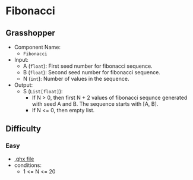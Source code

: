 # Fibonacci

## Grasshopper

- Component Name:
    - `Fibonacci`
- Input:
    - A (`float`): First seed number for fibonacci sequence.
    - B (`float`): Second seed number for fibonacci sequence.
    - N (`int`): Number of values in the sequence.
- Output:
    - S (`List[float]`):
        - If N > 0, then first N + 2 values of fibonacci sequnce generated with seed A and B. The sequence starts with [A, B].
        - If N <= 0, then empty list.

## Difficulty

### Easy

- [.ghx file](../../problems/fibonacci_easy.ghx)
- conditions:
    - 1 <= N <= 20
